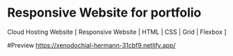 # Responsive Website for portfolio
Cloud Hosting Website [ Responsive Website | HTML | CSS | Grid | Flexbox ]

#Preview 
https://xenodochial-hermann-31cbf9.netlify.app/
